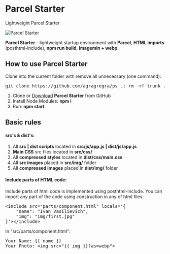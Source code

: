 <h1>Parcel Starter</h1>
<p>Lightweight Parcel Starter</p>

<p>
	<img src="https://raw.githubusercontent.com/agragregra/ps/master/src/img/preview.jpg" alt="Parcel Starter">
</p>

<p><strong>Parcel Starter</strong> - lightweight startup environment with <strong>Parcel</strong>, <strong>HTML imports</strong> (posthtml-include), <strong>npm run build</strong>, <strong>imagemin + webp</strong>.</p>

<h2>How to use Parcel Starter</h2>

<p>Clone into the current folder with remove all unnecessary (one command):</p>

<pre>git clone https://github.com/agragregra/ps .; rm -rf trunk .gitignore readme.md .git</pre>

<ol>
	<li>Clone or <a href="https://github.com/agragregra/ps/archive/master.zip">Download</a> <strong>Parcel Starter</strong> from GitHub</li>
	<li>Install Node Modules: <strong>npm i</strong></li>
	<li>Run: <strong>npm start</strong></li>
</ol>

<h2>Basic rules</h2>

<h4>src's & dist's:</h4>

<ol>
	<li>All <strong>src | dist scripts</strong> located in <strong>src/js/app.js | dist/js/app.js</strong></li>
	<li><strong>Main CSS</strong> src files located in <strong>src/css/</strong></li>
	<li>All <strong>compressed styles</strong> located in <strong>dist/css/main.css</strong></li>
	<li>All <strong>src images</strong> placed in <strong>src/img/</strong> folder</li>
	<li>All <strong>compressed images</strong> placed in <strong>dist/img/</strong> folder</li>
</ol>

<h4>Include parts of HTML code:</h4>

<p>Include parts of html code is implemented using posthtml-include. You can import any part of the code using construction in any of html files:</p>

<pre>&lt;include src="parts/component.html" locals='{
	"name": "Ivan Vasilievich",
	"img": "img/first.jpg"
}'&gt;&lt;/include&gt;</pre>

<p>In "src/parts/component.html":</p>

<pre>
Your Name: {{ name }}
Your Photo: &lt;img src="{{ img }}?as=webp"&gt;
</pre>
